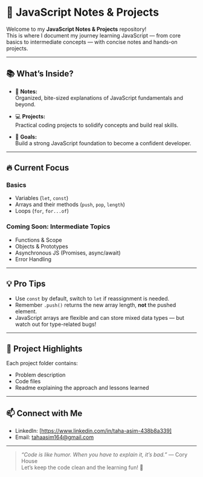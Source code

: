 # 🚀 JavaScript Notes & Projects

Welcome to my **JavaScript Notes & Projects** repository!  
This is where I document my journey learning JavaScript — from core basics to intermediate concepts — with concise notes and hands-on projects.

---

## 📚 What’s Inside?

- 📝 **Notes:**  
  Organized, bite-sized explanations of JavaScript fundamentals and beyond.

- 💻 **Projects:**  
  Practical coding projects to solidify concepts and build real skills.

- 🎯 **Goals:**  
  Build a strong JavaScript foundation to become a confident developer.

---

## 🔥 Current Focus

### Basics
- Variables (`let`, `const`)  
- Arrays and their methods (`push`, `pop`, `length`)  
- Loops (`for`, `for...of`)  

### Coming Soon: Intermediate Topics
- Functions & Scope  
- Objects & Prototypes  
- Asynchronous JS (Promises, async/await)  
- Error Handling  

---

## 💡 Pro Tips

- Use `const` by default, switch to `let` if reassignment is needed.  
- Remember `.push()` returns the new array length, **not** the pushed element.  
- JavaScript arrays are flexible and can store mixed data types — but watch out for type-related bugs!

---

## 📂 Project Highlights

Each project folder contains:
- Problem description  
- Code files  
- Readme explaining the approach and lessons learned

---

## 📫 Connect with Me

- LinkedIn: [https://www.linkedin.com/in/taha-asim-438b8a339]  
- Email: tahaasim164@gmail.com

---

> *“Code is like humor. When you have to explain it, it’s bad.”* — Cory House  
> Let’s keep the code clean and the learning fun! 🎉

